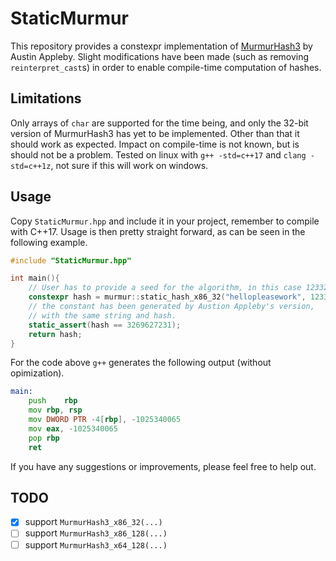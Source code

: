 # StaticMurmur

This repository provides a constexpr implementation of [MurmurHash3](https://github.com/aappleby/smhasher/blob/master/src/MurmurHash3.cpp) by Austin Appleby. Slight modifications have been made (such as removing `reinterpret_cast`s) in order to enable compile-time computation of hashes.

## Limitations

Only arrays of `char` are supported for the time being, and only the 32-bit version of MurmurHash3 has yet to be implemented. Other than that it should work as expected. Impact on compile-time is not known, but is should not be a problem. Tested on linux with `g++ -std=c++17` and `clang -std=c++1z`, not sure if this will work on windows.

## Usage

Copy `StaticMurmur.hpp` and include it in your project, remember to compile with C++17. Usage is then pretty straight forward, as can be seen in the following example.
```c++
#include "StaticMurmur.hpp"

int main(){
	// User has to provide a seed for the algorithm, in this case 123321u.
	constexpr hash = murmur::static_hash_x86_32("hellopleasework", 123321u);
	// the constant has been generated by Austion Appleby's version,
	// with the same string and hash.
	static_assert(hash == 3269627231);
	return hash;
}
```
For the code above `g++` generates the following output (without opimization).
```asm
main:
	push	rbp
	mov	rbp, rsp
	mov	DWORD PTR -4[rbp], -1025340065
	mov	eax, -1025340065
	pop	rbp
	ret
```
If you have any suggestions or improvements, please feel free to help out.

## TODO

- [x] support `MurmurHash3_x86_32(...)`
- [ ] support `MurmurHash3_x86_128(...)`
- [ ] support `MurmurHash3_x64_128(...)`
